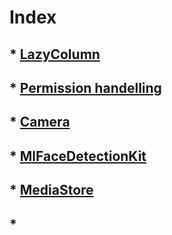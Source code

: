 # Index
## * [LazyColumn](LazyColumn.md)
## * [Permission handelling](Permission.md)
## * [Camera](Camera.md)
## * [MlFaceDetectionKit](MlFaceDetectionKit.md)
## * [MediaStore](MediaStore.md)
## * 
